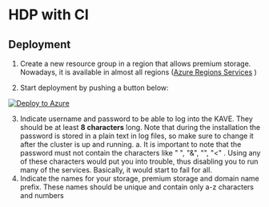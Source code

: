 # HDP with CI 
## Deployment
1. Create a new resource group in a region that allows premium storage. Nowadays, it is available in almost all regions ([Azure Regions Services](https://azure.microsoft.com/en-us/regions/#services) )

2. Start deployment by pushing a button below:

[![Deploy to Azure](http://azuredeploy.net/deploybutton.png)](https://azuredeploy.net/)

3. Indicate username and password to be able to log into the KAVE. They should be at least **8 characters** long. Note that during the installation the password is stored in a plain text in log files, so make sure to change it after the cluster is up and running.
    a. It is important to note that the password must not contain the characters like " ", "&", "\", "<" . Using any of these characters would put you into trouble, thus disabling you to run many of the services. Basically, it would start to fail for all.
4. Indicate the names for your storage, premium storage and domain name prefix. These names should be unique and contain only a-z characters and numbers
